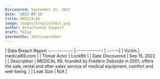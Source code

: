 ```yaml
---
Discovered: September 15, 2022
date: '2022-09-15'
title: MEDICAL69
image: images/blog/LockBit.png
author: Breachsense Support
draft: false
yearmonths: 2022/september
---
```



| Data Breach Report
------------:     |:-------------:    | :-----:|
| Victim      | medical69.com      | 
| Threat Actor      | LockBit      | 
| Date Discovered      | Sep 15, 2022      | 
| Description      | MEDICAL 69, founded by Frédéric Deborde in 2001, offers the sale, rental and after-sales service of medical equipment, comfort and well-being.      | 
| Leak Size      | N/A      | 

